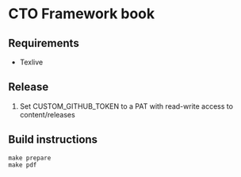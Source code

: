 # CTO Framework book

## Requirements

- Texlive

## Release

1. Set CUSTOM_GITHUB_TOKEN to a PAT with read-write access to content/releases

## Build instructions

```shell
make prepare
make pdf
```
